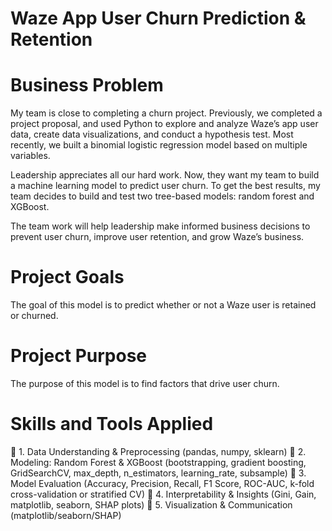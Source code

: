 # Waze App User Churn Prediction & Retention

# Business Problem
My team is close to completing a churn project. Previously, we completed a project proposal, and used Python to explore and analyze Waze’s app user data, create data visualizations, and conduct a hypothesis test. Most recently, we built a binomial logistic regression model based on multiple variables.
 
Leadership appreciates all our hard work. Now, they want my team to build a machine learning model to predict user churn. To get the best results, my team decides to build and test two tree-based models: random forest and XGBoost.

The team work will help leadership make informed business decisions to prevent user churn, improve user retention, and grow Waze’s business.

# Project Goals
The goal of this model is to predict whether or not a Waze user is retained or churned.

# Project Purpose
The purpose of this model is to find factors that drive user churn.

# Skills and Tools Applied
🔹 1. Data Understanding & Preprocessing (pandas, numpy, sklearn)
🔹 2. Modeling: Random Forest & XGBoost (bootstrapping, gradient boosting, GridSearchCV, max_depth, n_estimators, learning_rate, subsample)
🔹 3. Model Evaluation (Accuracy, Precision, Recall, F1 Score, ROC-AUC, k-fold cross-validation or stratified CV)
🔹 4. Interpretability & Insights (Gini, Gain, matplotlib, seaborn, SHAP plots)
🔹 5. Visualization & Communication (matplotlib/seaborn/SHAP)
